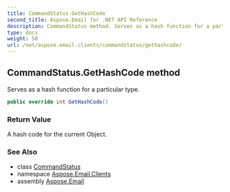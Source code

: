 ```yaml
---
title: CommandStatus.GetHashCode
second_title: Aspose.Email for .NET API Reference
description: CommandStatus method. Serves as a hash function for a particular type
type: docs
weight: 50
url: /net/aspose.email.clients/commandstatus/gethashcode/
---
```

## CommandStatus.GetHashCode method

Serves as a hash function for a particular type.

```csharp
public override int GetHashCode()
```

### Return Value

A hash code for the current Object.

### See Also

* class [CommandStatus](../)
* namespace [Aspose.Email.Clients](../../commandstatus/)
* assembly [Aspose.Email](../../../)


